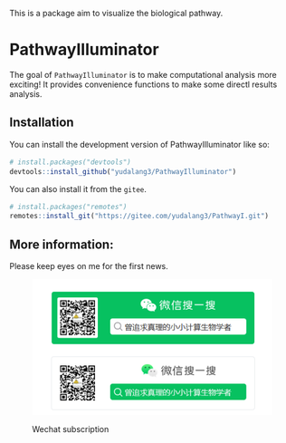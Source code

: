 <!-- README.md is generated from README.Rmd. Please edit that file -->

This is a package aim to visualize the biological pathway.

# PathwayIlluminator

<!-- badges: start -->

<!-- badges: end -->

The goal of `PathwayIlluminator` is to make computational analysis more exciting! It provides convenience functions to make some directl results analysis.

## Installation

You can install the development version of PathwayIlluminator like so:

``` r
# install.packages("devtools")
devtools::install_github("yudalang3/PathwayIlluminator")
```

You can also install it from the `gitee`.

``` r
# install.packages("remotes")
remotes::install_git("https://gitee.com/yudalang3/PathwayI.git")
```

## More information:

Please keep eyes on me for the first news.

<figure>

<img src="2023-09-26%2002-10-31.png" alt="Wechat subscription"/>

<figcaption aria-hidden="true">

Wechat subscription

</figcaption>

</figure>
